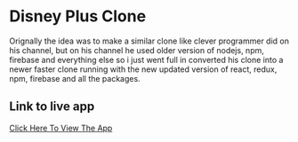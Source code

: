 # Disney Plus Clone

Orignally the idea was to make a similar clone like clever programmer did on his channel, but on his channel he used older version of nodejs, npm, firebase and everything else so i just went full in converted his clone into a newer faster clone running with the new updated version of react, redux, npm, firebase and all the packages.

## Link to live app

[Click Here To View The App](https://kuldeeps-disney-plus-clone.web.app/)
